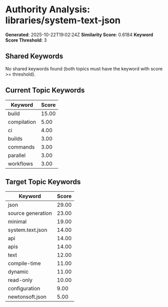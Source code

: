 # Authority Analysis: libraries/system-text-json

**Generated**: 2025-10-22T19:02:24Z
**Similarity Score**: 0.6184
**Keyword Score Threshold**: 3

## Shared Keywords

No shared keywords found (both topics must have the keyword with score >= threshold).

## Current Topic Keywords

| Keyword | Score |
|---------|-------|
| build | 15.00 |
| compilation | 5.00 |
| ci | 4.00 |
| builds | 3.00 |
| commands | 3.00 |
| parallel | 3.00 |
| workflows | 3.00 |

## Target Topic Keywords

| Keyword | Score |
|---------|-------|
| json | 29.00 |
| source generation | 23.00 |
| minimal | 19.00 |
| system.text.json | 14.00 |
| api | 14.00 |
| apis | 14.00 |
| text | 12.00 |
| compile-time | 11.00 |
| dynamic | 11.00 |
| read-only | 10.00 |
| configuration | 9.00 |
| newtonsoft.json | 5.00 |

